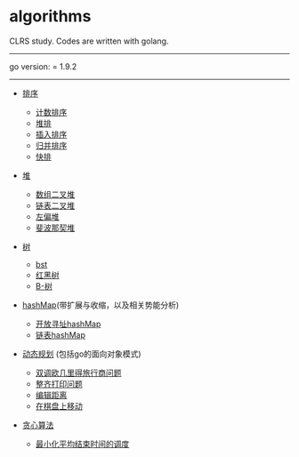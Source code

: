 # algorithms
CLRS study. Codes are written with golang.

----------------

go version: = 1.9.2

----------------

- [排序](https://github.com/shady831213/algorithms/tree/master/sort) 
  - [计数排序](https://github.com/shady831213/algorithms/blob/master/sort/countingSort.go)
  - [堆排](https://github.com/shady831213/algorithms/blob/master/sort/heapSort.go)
  - [插入排序](https://github.com/shady831213/algorithms/blob/master/sort/insertionSort.go)
  - [归并排序](https://github.com/shady831213/algorithms/blob/master/sort/mergeSort.go)
  - [快排](https://github.com/shady831213/algorithms/blob/master/sort/quickSort.go)
  
- [堆](https://github.com/shady831213/algorithms/tree/master/heap)
  - [数组二叉堆](https://github.com/shady831213/algorithms/tree/master/heap/arrayHeap)
  - [链表二叉堆](https://github.com/shady831213/algorithms/tree/master/heap/linkedHeap)
  - [左偏堆](https://github.com/shady831213/algorithms/tree/master/heap/leftistHeap)
  - [斐波那契堆](https://github.com/shady831213/algorithms/tree/master/heap/fibHeap)
  
- [树](https://github.com/shady831213/algorithms/tree/master/tree)
  - [bst](https://github.com/shady831213/algorithms/tree/master/tree/binaryTree/binarySearchTree)
  - [红黑树](https://github.com/shady831213/algorithms/tree/master/tree/binaryTree/rbTree)
  - [B-树](https://github.com/shady831213/algorithms/tree/master/tree/bTree)
  
- [hashMap](https://github.com/shady831213/algorithms/tree/master/hashMap)(带扩展与收缩，以及相关势能分析)
  - [开放寻址hashMap](https://github.com/shady831213/algorithms/tree/master/hashMap/openHashMap)
  - [链表hashMap](https://github.com/shady831213/algorithms/tree/master/hashMap/chainedHashMap)
  
- [动态规划](https://github.com/shady831213/algorithms/tree/master/dp) (包括go的面向对象模式)
  - [双调欧几里得旅行商问题](https://github.com/shady831213/algorithms/blob/master/dp/bitonicTSP.go)
  - [整齐打印问题](https://github.com/shady831213/algorithms/blob/master/dp/prettyPrint.go)
  - [编辑距离](https://github.com/shady831213/algorithms/blob/master/dp/levenshteinDistance.go)
  - [在棋盘上移动](https://github.com/shady831213/algorithms/blob/master/dp/chessGame.go)
  
- [贪心算法](https://github.com/shady831213/algorithms/tree/master/greedy)
  - [最小化平均结束时间的调度](https://github.com/shady831213/algorithms/blob/master/greedy/minAvgCompletedTimeSch.go)
